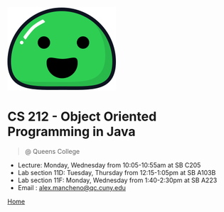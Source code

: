 ![logo](_media/icon.svg)

# CS 212 - Object Oriented Programming in Java
> @ Queens College

* Lecture: Monday, Wednesday from 10:05-10:55am at SB C205
* Lab section 11D: Tuesday, Thursday from 12:15-1:05pm at SB A103B
* Lab section 11F: Monday, Wednesday from 1:40-2:30pm at SB A223 
* Email : alex.mancheno@qc.cuny.edu 

[Home](#Home)